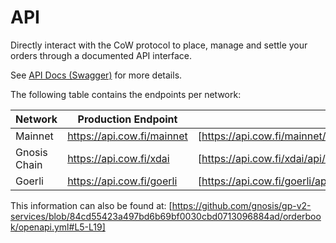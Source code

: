 # API

Directly interact with the CoW protocol to place, manage and settle your orders through a documented API interface.

See [API Docs (Swagger)](https://api.cow.fi/docs) for more details.

The following table contains the endpoints per network:

| Network      | Production Endpoint                                         | Example                                                                                                                                                                                                                                                                                                                                                                           |
| ------------ | ----------------------------------------------------------- | --------------------------------------------------------------------------------------------------------------------------------------------------------------------------------------------------------------------------------------------------------------------------------------------------------------------------------------------------------------------------------- |
| Mainnet      | https://api.cow.fi/mainnet | [https://api.cow.fi/mainnet/api/v1/orders/0x65F1206182C77A040ED41D507B59C622FA94AB5E71CCA567202CFF3909F3D5C4DBE338E45276630FD8237149DD47EE027AF26F9C619723D0] |
| Gnosis Chain | https://api.cow.fi/xdai    | [https://api.cow.fi/xdai/api/v1/orders/0x5af727fb0d0fd4d13a09272df46c25daaa9dc520e9b9a1830c73a21e6884086d424a46612794dbb8000194937834250dc723ffa561ddbd96]                             |
| Goerli       | https://api.cow.fi/goerli  | [https://api.cow.fi/goerli/api/v1/orders/0xBEE57030FD6DA11612005EA636D9FAB20A43533F0180838DD0A4AB93A7CB64C45D32E91BE8EF9FDF1CE926F63DB341418093851E61DDABC0]                                                          |

This information can also be found at: [https://github.com/gnosis/gp-v2-services/blob/84cd55423a497bd6b69bf0030cbd0713096884ad/orderbook/openapi.yml#L5-L19]
